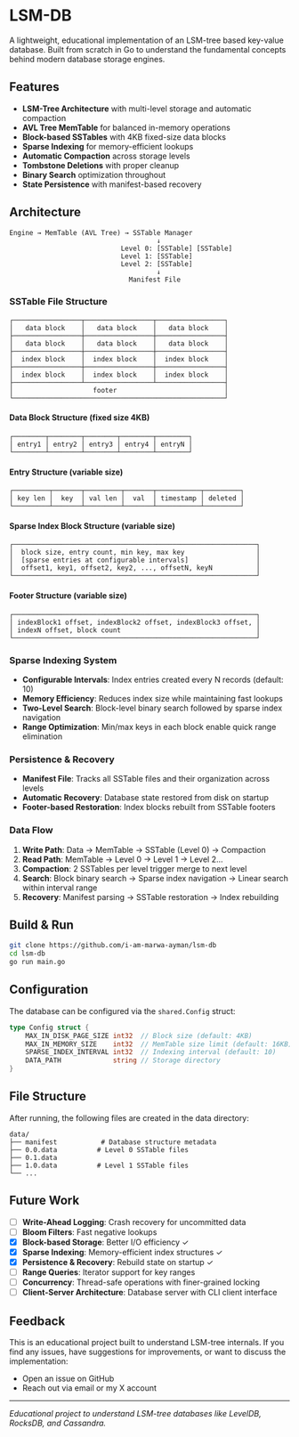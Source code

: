 #  LSM-DB

A lightweight, educational implementation of an LSM-tree based key-value database. Built from scratch in Go to understand the fundamental concepts behind modern database storage engines.


## Features

- **LSM-Tree Architecture** with multi-level storage and automatic compaction
- **AVL Tree MemTable** for balanced in-memory operations
- **Block-based SSTables** with 4KB fixed-size data blocks
- **Sparse Indexing** for memory-efficient lookups
- **Automatic Compaction** across storage levels
- **Tombstone Deletions** with proper cleanup
- **Binary Search** optimization throughout
- **State Persistence** with manifest-based recovery

## Architecture

```
Engine → MemTable (AVL Tree) → SSTable Manager
                                     ↓
                            Level 0: [SSTable] [SSTable]
                            Level 1: [SSTable]
                            Level 2: [SSTable]
                                     ↓
                              Manifest File
```

### SSTable File Structure

```
┌─────────────────┬─────────────────┬─────────────────┐
│   data block    │   data block    │   data block    │
├─────────────────┼─────────────────┼─────────────────┤
│   data block    │   data block    │   data block    │
├─────────────────┼─────────────────┼─────────────────┤
│  index block    │  index block    │  index block    │
├─────────────────┼─────────────────┼─────────────────┤
│  index block    │  index block    │  index block    │
├─────────────────┴─────────────────┴─────────────────┤
│                    footer                           │
└─────────────────────────────────────────────────────┘
```

#### Data Block Structure (fixed size 4KB)
```
┌────────┬────────┬────────┬────────┬────────┐
│ entry1 │ entry2 │ entry3 │ entry4 │ entryN │
└────────┴────────┴────────┴────────┴────────┘
```

#### Entry Structure (variable size)
```
┌─────────┬───────┬─────────┬───────┬───────────┬─────────┐
│ key len │  key  │ val len │  val  │ timestamp │ deleted │
└─────────┴───────┴─────────┴───────┴───────────┴─────────┘
```

#### Sparse Index Block Structure (variable size)
```
┌─────────────────────────────────────────────────────────────┐
│  block size, entry count, min key, max key                  │
│  [sparse entries at configurable intervals]                 │
│  offset1, key1, offset2, key2, ..., offsetN, keyN           │
└─────────────────────────────────────────────────────────────┘
```

#### Footer Structure (variable size)
```
┌─────────────────────────────────────────────────────────────┐
│ indexBlock1 offset, indexBlock2 offset, indexBlock3 offset, │
│ indexN offset, block count                                  │
└─────────────────────────────────────────────────────────────┘
```

### Sparse Indexing System
- **Configurable Intervals**: Index entries created every N records (default: 10)
- **Memory Efficiency**: Reduces index size while maintaining fast lookups
- **Two-Level Search**: Block-level binary search followed by sparse index navigation
- **Range Optimization**: Min/max keys in each block enable quick range elimination

### Persistence & Recovery
- **Manifest File**: Tracks all SSTable files and their organization across levels
- **Automatic Recovery**: Database state restored from disk on startup
- **Footer-based Restoration**: Index blocks rebuilt from SSTable footers


### Data Flow
1. **Write Path**: Data → MemTable → SSTable (Level 0) → Compaction
2. **Read Path**: MemTable → Level 0 → Level 1 → Level 2...
3. **Compaction**: 2 SSTables per level trigger merge to next level
4. **Search**: Block binary search → Sparse index navigation → Linear search within interval range
5. **Recovery**: Manifest parsing → SSTable restoration → Index rebuilding


## Build & Run

```bash
git clone https://github.com/i-am-marwa-ayman/lsm-db
cd lsm-db
go run main.go
```

## Configuration

The database can be configured via the `shared.Config` struct:

```go
type Config struct {
    MAX_IN_DISK_PAGE_SIZE int32  // Block size (default: 4KB)
    MAX_IN_MEMORY_SIZE    int32  // MemTable size limit (default: 16KB)
    SPARSE_INDEX_INTERVAL int32  // Indexing interval (default: 10)
    DATA_PATH             string // Storage directory
}
```

## File Structure

After running, the following files are created in the data directory:

```
data/
├── manifest           # Database structure metadata
├── 0.0.data          # Level 0 SSTable files
├── 0.1.data
├── 1.0.data          # Level 1 SSTable files
└── ...
```

## Future Work
- [ ] **Write-Ahead Logging**: Crash recovery for uncommitted data  
- [ ] **Bloom Filters**: Fast negative lookups
- [x] **Block-based Storage**: Better I/O efficiency ✓
- [x] **Sparse Indexing**: Memory-efficient index structures ✓
- [x] **Persistence & Recovery**: Rebuild state on startup ✓
- [ ] **Range Queries**: Iterator support for key ranges
- [ ] **Concurrency**: Thread-safe operations with finer-grained locking
- [ ] **Client-Server Architecture**: Database server with CLI client interface

## Feedback

This is an educational project built to understand LSM-tree internals. If you find any issues, have suggestions for improvements, or want to discuss the implementation:
- Open an issue on GitHub
- Reach out via email or my X account

---

*Educational project to understand LSM-tree databases like LevelDB, RocksDB, and Cassandra.*